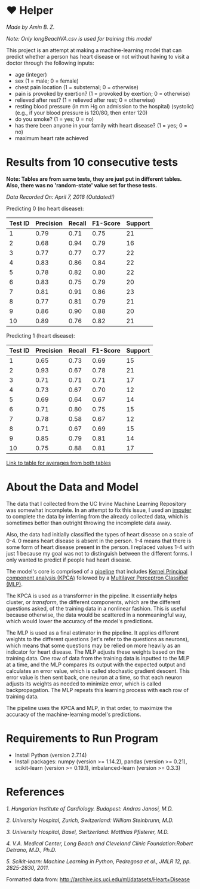 # :heart: Helper
*Made by Amin B. Z.*

*Note: Only longBeachVA.csv is used for training this model*

This project is an attempt at making a machine-learning model that can predict whether a person has heart disease or not without having to visit a doctor through the following inputs:
* age (integer)
* sex (1 = male; 0 = female)
* chest pain location (1 = substernal; 0 = otherwise) 
* pain is provoked by exertion? (1 = provoked by exertion; 0 = otherwise)
* relieved after rest? (1 = relieved after rest; 0 = otherwise) 
* resting blood pressure (in mm Hg on admission to the hospital) (systolic) (e.g., if your blood pressure is 120/80, then enter 120)
* do you smoke? (1 = yes; 0 = no)
* has there been anyone in your family with heart disease? (1 = yes; 0 = no)
* maximum heart rate achieved

# Results from 10 consecutive tests
**Note: Tables are from same tests, they are just put in different tables. Also, there was no 'random-state' value set for these tests.**

*Data Recorded On: April 7, 2018 (Outdated!)*

Predicting 0 (no heart disease):

| Test ID | Precision | Recall | F1-Score | Support |
| :---    | :---      | :---   | :---     | :---    |
|1|0.79|0.71|0.75|21|
|2|0.68|0.94|0.79|16|
|3|0.77|0.77|0.77|22|
|4|0.83|0.86|0.84|22|
|5|0.78|0.82|0.80|22|
|6|0.83|0.75|0.79|20|
|7|0.81|0.91|0.86|23|
|8|0.77|0.81|0.79|21|
|9|0.86|0.90|0.88|20|
|10|0.89|0.76|0.82|21|

Predicting 1 (heart disease):

| Test ID | Precision | Recall | F1-Score | Support |
| :---    | :---      | :---   | :---     | :---    |
|1|0.65|0.73|0.69|15|
|2|0.93|0.67|0.78|21|
|3|0.71|0.71|0.71|17|
|4|0.73|0.67|0.70|12|
|5|0.69|0.64|0.67|14|
|6|0.71|0.80|0.75|15|
|7|0.78|0.58|0.67|12|
|8|0.71|0.67|0.69|15|
|9|0.85|0.79|0.81|14|
|10|0.75|0.88|0.81|17|

[Link to table for averages from both tables](https://docs.google.com/document/d/1yBwZJ6u_dDgA1cqRK91_6qKzs4riiZbD3HULjpo708k/edit?usp=sharing)
# About the Data and Model

The data that I collected from the UC Irvine Machine Learning Repository was somewhat incomplete. In an attempt to fix this issue, I used an [imputer](https://scikit-learn.org/stable/modules/impute.html) to complete the data by inferring from the already collected data, which is sometimes better than outright throwing the incomplete data away.

Also, the data had initially classified the types of heart disease on a scale of 0-4. 0 means heart disease is absent in the person. 1-4 means that there is some form of heart disease present in the person. I replaced values 1-4 with just 1 because my goal was not to distinguish between the different forms. I only wanted to predict if people had heart disease.

The model's core is comprised of a [pipeline](http://scikit-learn.org/stable/modules/generated/sklearn.pipeline.Pipeline.html) that includes [Kernel Principal component analysis (KPCA)](http://scikit-learn.org/stable/modules/generated/sklearn.decomposition.KernelPCA.html) followed by a [Multilayer Perceptron Classifier (MLP)](http://scikit-learn.org/stable/modules/generated/sklearn.neural_network.MLPClassifier.html).

The KPCA is used as a transformer in the pipeline. It essentially helps cluster, or *transform*, the different components, which are the different questions asked, of the training data in a nonlinear fashion. This is useful because otherwise, the data would be scattered in a nonmeaningful way, which would lower the accuracy of the model's predictions.

The MLP is used as a final estimator in the pipeline. It applies different weights to the different questions (let's refer to the questions as neurons), which means that some questions may be relied on more heavily as an indicator for heart disease. The MLP adjusts these weights based on the training data. One row of data from the training data is inputted to the MLP at a time, and the MLP compares its output with the expected output and calculates an error value, which is called stochastic gradient descent. This error value is then sent back, one neuron at a time, so that each neuron adjusts its weights as needed to minimize error, which is called backpropagation. The MLP repeats this learning process with each row of training data.

The pipeline uses the KPCA and MLP, in that order, to maximize the accuracy of the machine-learning model's predictions.
# Requirements to Run Program
* Install Python (version 2.7.14)
* Install packages: numpy (version >= 1.14.2), pandas (version >= 0.21), scikit-learn (version >= 0.19.1), imbalanced-learn (version >= 0.3.3)

# References
*1. Hungarian Institute of Cardiology. Budapest: Andras Janosi, M.D.*

*2. University Hospital, Zurich, Switzerland: William Steinbrunn, M.D.*

*3. University Hospital, Basel, Switzerland: Matthias Pfisterer, M.D.*

*4. V.A. Medical Center, Long Beach and Cleveland Clinic Foundation:Robert Detrano, M.D., Ph.D.*

*5. Scikit-learn: Machine Learning in Python, Pedregosa et al., JMLR 12, pp. 2825-2830, 2011.*

Formatted data from: http://archive.ics.uci.edu/ml/datasets/Heart+Disease
